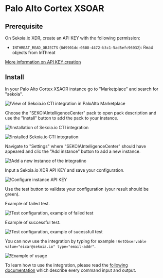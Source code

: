 # Palo Alto Cortex XSOAR


## Prerequisite

On Sekoia.io XDR, create an API KEY with the following permission:
- `INTHREAT_READ_OBJECTS` (`8d9901dc-0508-4472-b3c1-5ad5efc96032`): Read objects from InThreat

[More information on API KEY creation](../../../getting_started/manage_api_keys.md)

## Install

In your Palo Alto Cortex XSAOR instance go to "Marketplace" and search for "sekoia".

![!View of Sekoia.io CTI integration in PaloAlto Marketplace](paloalto_xsoar_images/marketplace.png)

Choose the "SEKOIAIntelligenceCenter" pack to open pack description and use the "Install" button to add the pack to your instance.

![!Installation of Sekoia.io CTI integration](paloalto_xsoar_images/installation.png)

![!Installed Sekoia.io CTI integration](paloalto_xsoar_images/installed.png)

Navigate to "Settings" where "SEKOIAIntelligenceCenter" should have appeared and clic the "Add instance" button to add a new instance.

![!Add a new instance of the integratino](paloalto_xsoar_images/add_instance.png)

Input a Sekoia.io XDR API KEY and save your configuration.

![!Configure instance API KEY](paloalto_xsoar_images/configure_apikey.png)

Use the test button to validate your configuration (your result should be green).

Example of failed test.

![!Test configuration, example of failed test](paloalto_xsoar_images/test_failed.png)

Example of successful test.

![!Test configuration, example of sucessfull test](paloalto_xsoar_images/test_ok.png)

You can now use the integration by typing for example `!GetObservable value="eicar@sekoia.io" type="email-addr"`.

![!Example of usage](paloalto_xsoar_images/usage.png)

To learn how to use the integration, please read the [following documentation](https://xsoar.pan.dev/docs/reference/integrations/sekoia-intelligence-center#commands) which describe every command input and output.
